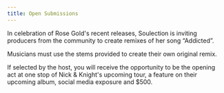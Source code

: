 ```yaml
---
title: Open Submissions
---
```

In celebration of Rose Gold's recent releases, Soulection is inviting producers from the community to create remixes of her song “Addicted”.

Musicians must use the stems provided to create their own original remix.

If selected by the host, you will receive the opportunity to be the opening act at one stop of Nick & Knight's upcoming tour, a feature on their upcoming album, social media exposure and $500.
